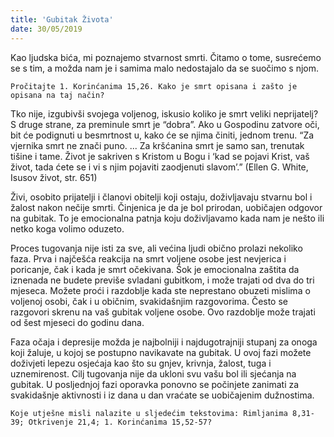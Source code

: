 ```yaml
---
title: 'Gubitak Života'
date: 30/05/2019
---
```


Kao ljudska bića, mi poznajemo stvarnost smrti. Čitamo o tome, susrećemo se s tim, a možda nam je i samima malo nedostajalo da se suočimo s njom.

`Pročitajte 1. Korinćanima 15,26. Kako je smrt opisana i zašto je opisana na taj način?`

Tko nije, izgubivši svojega voljenog, iskusio koliko je smrt veliki neprijatelj? S druge strane, za preminule smrt je “dobra”. Ako u Gospodinu zatvore oči, bit će podignuti u besmrtnost u, kako će se njima činiti, jednom trenu. “Za vjernika smrt ne znači puno. ... Za kršćanina smrt je samo san, trenutak tišine i tame. Život je sakriven s Kristom u Bogu i ‘kad se pojavi Krist, vaš život, tada ćete se i vi s njim pojaviti zaodjenuti slavom’.” (Ellen G. White, Isusov život, str. 651)

Živi, osobito prijatelji i članovi obitelji koji ostaju, doživljavaju stvarnu bol i žalost nakon nečije smrti. Činjenica je da je bol prirodan, uobičajen odgovor na gubitak. To je emocionalna patnja koju doživljavamo kada nam je nešto ili netko koga volimo oduzeto.

Proces tugovanja nije isti za sve, ali većina ljudi obično prolazi nekoliko faza. Prva i najčešća reakcija na smrt voljene osobe jest nevjerica i poricanje, čak i kada je smrt očekivana. Šok je emocionalna zaštita da iznenada ne budete previše svladani gubitkom, i može trajati od dva do tri mjeseca. Možete proći i razdoblje kada ste neprestano obuzeti mislima o voljenoj osobi, čak i u običnim, svakidašnjim razgovorima. Često se razgovori skrenu na vaš gubitak voljene osobe. Ovo razdoblje može trajati od šest mjeseci do godinu dana.

Faza očaja i depresije možda je najbolniji i najdugotrajniji stupanj za onoga koji žaluje, u kojoj se postupno navikavate na gubitak. U ovoj fazi možete doživjeti lepezu osjećaja kao što su gnjev, krivnja, žalost, tuga i uznemirenost. Cilj tugovanja nije da ukloni svu vašu bol ili sjećanja na gubitak. U posljednjoj fazi oporavka ponovno se počinjete zanimati za svakidašnje aktivnosti i iz dana u dan vraćate se uobičajenim dužnostima.

`Koje utješne misli nalazite u sljedećim tekstovima: Rimljanima 8,31-39; Otkrivenje 21,4; 1. Korinćanima 15,52-57?`
